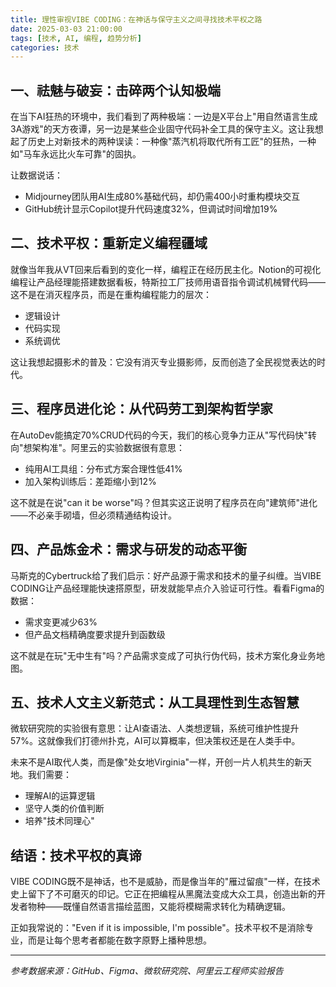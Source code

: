 ```yaml
---
title: 理性审视VIBE CODING：在神话与保守主义之间寻找技术平权之路
date: 2025-03-03 21:00:00
tags: [技术, AI, 编程, 趋势分析]
categories: 技术
---
```


## 一、祛魅与破妄：击碎两个认知极端

在当下AI狂热的环境中，我们看到了两种极端：一边是X平台上"用自然语言生成3A游戏"的天方夜谭，另一边是某些企业固守代码补全工具的保守主义。这让我想起了历史上对新技术的两种误读：一种像"蒸汽机将取代所有工匠"的狂热，一种如"马车永远比火车可靠"的固执。

让数据说话：
- Midjourney团队用AI生成80%基础代码，却仍需400小时重构模块交互
- GitHub统计显示Copilot提升代码速度32%，但调试时间增加19%

## 二、技术平权：重新定义编程疆域

就像当年我从VT回来后看到的变化一样，编程正在经历民主化。Notion的可视化编程让产品经理能搭建数据看板，特斯拉工厂技师用语音指令调试机械臂代码——这不是在消灭程序员，而是在重构编程能力的层次：
- 逻辑设计
- 代码实现
- 系统调优

这让我想起摄影术的普及：它没有消灭专业摄影师，反而创造了全民视觉表达的时代。

## 三、程序员进化论：从代码劳工到架构哲学家

在AutoDev能搞定70%CRUD代码的今天，我们的核心竞争力正从"写代码快"转向"想架构准"。阿里云的实验数据很有意思：
- 纯用AI工具组：分布式方案合理性低41%
- 加入架构训练后：差距缩小到12%

这不就是在说"can it be worse"吗？但其实这正说明了程序员在向"建筑师"进化——不必亲手砌墙，但必须精通结构设计。

## 四、产品炼金术：需求与研发的动态平衡

马斯克的Cybertruck给了我们启示：好产品源于需求和技术的量子纠缠。当VIBE CODING让产品经理能快速搭原型，研发就能早点介入验证可行性。看看Figma的数据：
- 需求变更减少63%
- 但产品文档精确度要求提升到函数级

这不就是在玩"无中生有"吗？产品需求变成了可执行伪代码，技术方案化身业务地图。

## 五、技术人文主义新范式：从工具理性到生态智慧

微软研究院的实验很有意思：让AI查语法、人类想逻辑，系统可维护性提升57%。这就像我们打德州扑克，AI可以算概率，但决策权还是在人类手中。

未来不是AI取代人类，而是像"处女地Virginia"一样，开创一片人机共生的新天地。我们需要：
- 理解AI的运算逻辑
- 坚守人类的价值判断
- 培养"技术同理心"

## 结语：技术平权的真谛

VIBE CODING既不是神话，也不是威胁，而是像当年的"雁过留痕"一样，在技术史上留下了不可磨灭的印记。它正在把编程从黑魔法变成大众工具，创造出新的开发者物种——既懂自然语言描绘蓝图，又能将模糊需求转化为精确逻辑。

正如我常说的："Even if it is impossible, I'm possible"。技术平权不是消除专业，而是让每个思考者都能在数字原野上播种思想。

---
*参考数据来源：GitHub、Figma、微软研究院、阿里云工程师实验报告*